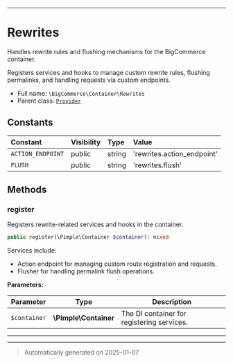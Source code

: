 ***

# Rewrites

Handles rewrite rules and flushing mechanisms for the BigCommerce container.

Registers services and hooks to manage custom rewrite rules, flushing
permalinks, and handling requests via custom endpoints.

* Full name: `\BigCommerce\Container\Rewrites`
* Parent class: [`Provider`](./classes/BigCommerce/Container/Provider.md)


## Constants

| Constant | Visibility | Type | Value |
|:---------|:-----------|:-----|:------|
|`ACTION_ENDPOINT`|public|string|&#039;rewrites.action_endpoint&#039;|
|`FLUSH`|public|string|&#039;rewrites.flush&#039;|


## Methods


### register

Registers rewrite-related services and hooks in the container.

```php
public register(\Pimple\Container $container): mixed
```

Services include:
- Action endpoint for managing custom route registration and requests.
- Flusher for handling permalink flush operations.






**Parameters:**

| Parameter | Type | Description |
|-----------|------|-------------|
| `$container` | **\Pimple\Container** | The DI container for registering services. |





***


***
> Automatically generated on 2025-01-07
